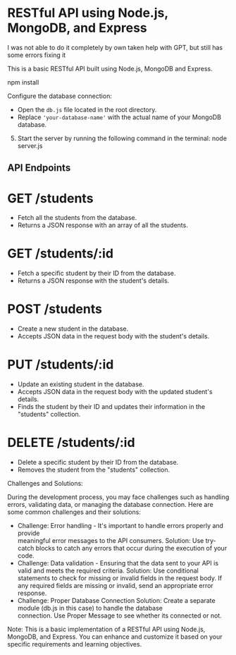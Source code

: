 # RESTful API using Node.js, MongoDB, and Express

I was not able to do it completely by own taken help with GPT, but still has some errors fixing it 


This is a basic RESTful API built using Node.js, MongoDB and Express.

   npm install

   Configure the database connection:

- Open the `db.js` file located in the root directory.
- Replace `'your-database-name'` with the actual name of your MongoDB database.

5. Start the server by running the following command in the terminal:
node server.js


## API Endpoints

# GET /students
- Fetch all the students from the database.
- Returns a JSON response with an array of all the students.

# GET /students/:id
- Fetch a specific student by their ID from the database.
- Returns a JSON response with the student's details.

# POST /students
- Create a new student in the database.
- Accepts JSON data in the request body with the student's details.

# PUT /students/:id
- Update an existing student in the database.
- Accepts JSON data in the request body with the updated student's details.
- Finds the student by their ID and updates their information in the "students" collection.

# DELETE /students/:id
- Delete a specific student by their ID from the database.
- Removes the student from the "students" collection.

Challenges and Solutions:

During the development process, you may face challenges such as handling errors, validating data, or managing the database connection. Here are some common challenges and their solutions:
   - Challenge: Error handling - It's important to handle errors properly and provide    
               meaningful error messages to the API consumers.
    Solution: Use try-catch blocks to catch any errors that occur during the execution of 
              your code. 
   - Challenge: Data validation - Ensuring that the data sent to your API is valid and meets 
               the required criteria.
    Solution: Use conditional statements to check for missing or invalid fields in the 
              request body. If any required fields are missing or invalid, send an appropriate 
              error response.
   - Challenge: Proper Database Connection
    Solution: Create a separate module (db.js in this case) to handle the database      
              connection. Use Proper Message to see whether its connected or not.

Note:
This is a basic implementation of a RESTful API using Node.js, MongoDB, and Express. You can enhance and customize it based on your specific requirements and learning objectives.




